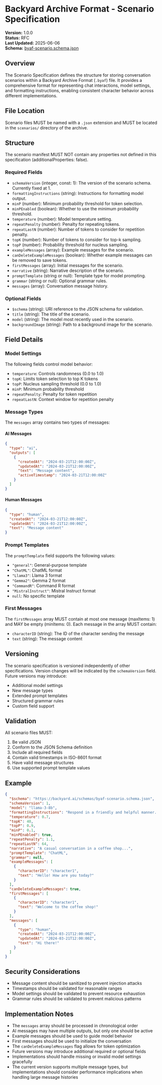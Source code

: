 # Backyard Archive Format - Scenario Specification

**Version:** 1.0.0  
**Status:** RFC  
**Last Updated:** 2025-06-06  
**Schema:** [byaf-scenario.schema.json](../../schemas/v1/byaf-scenario.schema.json)

## Overview

The Scenario Specification defines the structure for storing conversation scenarios within a Backyard Archive Format (`.byaf`) file. It provides a comprehensive format for representing chat interactions, model settings, and formatting instructions, enabling consistent character behavior across different implementations.

## File Location

Scenario files MUST be named with a `.json` extension and MUST be located in the `scenarios/` directory of the archive.

## Structure

The scenario manifest MUST NOT contain any properties not defined in this specification (additionalProperties: false).

### Required Fields

- `schemaVersion` (integer, const: 1): The version of the scenario schema. Currently fixed at 1.
- `formattingInstructions` (string): Instructions for formatting model output.
- `minP` (number): Minimum probability threshold for token selection.
- `minPEnabled` (boolean): Whether to use the minimum probability threshold.
- `temperature` (number): Model temperature setting.
- `repeatPenalty` (number): Penalty for repeating tokens.
- `repeatLastN` (number): Number of tokens to consider for repetition penalty.
- `topK` (number): Number of tokens to consider for top-k sampling.
- `topP` (number): Probability threshold for nucleus sampling.
- `exampleMessages` (array): Example messages for the scenario.
- `canDeleteExampleMessages` (boolean): Whether example messages can be removed to save tokens.
- `firstMessages` (array): Initial messages for the scenario.
- `narrative` (string): Narrative description of the scenario.
- `promptTemplate` (string or null): Template type for model prompting.
- `grammar` (string or null): Optional grammar rules.
- `messages` (array): Conversation message history.

### Optional Fields

- `$schema` (string): URI reference to the JSON schema for validation.
- `title` (string): The title of the scenario.
- `model` (string): The model most recently used in the scenario.
- `backgroundImage` (string): Path to a background image for the scenario.

## Field Details

### Model Settings

The following fields control model behavior:

- `temperature`: Controls randomness (0.0 to 1.0)
- `topK`: Limits token selection to top K tokens
- `topP`: Nucleus sampling threshold (0.0 to 1.0)
- `minP`: Minimum probability threshold
- `repeatPenalty`: Penalty for token repetition
- `repeatLastN`: Context window for repetition penalty

### Message Types

The `messages` array contains two types of messages:

#### AI Messages

```json
{
  "type": "ai",
  "outputs": [
    {
      "createdAt": "2024-03-21T12:00:00Z",
      "updatedAt": "2024-03-21T12:00:00Z",
      "text": "Message content",
      "activeTimestamp": "2024-03-21T12:00:00Z"
    }
  ]
}
```

#### Human Messages

```json
{
  "type": "human",
  "createdAt": "2024-03-21T12:00:00Z",
  "updatedAt": "2024-03-21T12:00:00Z",
  "text": "Message content"
}
```

### Prompt Templates

The `promptTemplate` field supports the following values:

- `"general"`: General-purpose template
- `"ChatML"`: ChatML format
- `"Llama3"`: Llama 3 format
- `"Gemma2"`: Gemma 2 format
- `"CommandR"`: Command R format
- `"MistralInstruct"`: Mistral Instruct format
- `null`: No specific template

### First Messages

The `firstMessages` array MUST contain at most one message (maxItems: 1) and MAY be empty (minItems: 0). Each message in the array MUST contain:

- `characterID` (string): The ID of the character sending the message
- `text` (string): The message content

## Versioning

The scenario specification is versioned independently of other specifications. Version changes will be indicated by the `schemaVersion` field. Future versions may introduce:

- Additional model settings
- New message types
- Extended prompt templates
- Structured grammar rules
- Custom field support

## Validation

All scenario files MUST:

1. Be valid JSON
2. Conform to the JSON Schema definition
3. Include all required fields
4. Contain valid timestamps in ISO-8601 format
5. Have valid message structures
6. Use supported prompt template values

## Example

```json
{
  "$schema": "https://backyard.ai/schemas/byaf-scenario.schema.json",
  "schemaVersion": 1,
  "model": "llama-3-8b",
  "formattingInstructions": "Respond in a friendly and helpful manner...",
  "temperature": 0.7,
  "topK": 40,
  "topP": 0.9,
  "minP": 0.1,
  "minPEnabled": true,
  "repeatPenalty": 1.1,
  "repeatLastN": 64,
  "narrative": "A casual conversation in a coffee shop...",
  "promptTemplate": "ChatML",
  "grammar": null,
  "exampleMessages": [
    {
      "characterID": "character1",
      "text": "Hello! How are you today?"
    }
  ],
  "canDeleteExampleMessages": true,
  "firstMessages": [
    {
      "characterID": "character1",
      "text": "Welcome to the coffee shop!"
    }
  ],
  "messages": [
    {
      "type": "human",
      "createdAt": "2024-03-21T12:00:00Z",
      "updatedAt": "2024-03-21T12:00:00Z",
      "text": "Hi there!"
    }
  ]
}
```

## Security Considerations

- Message content should be sanitized to prevent injection attacks
- Timestamps should be validated for reasonable ranges
- Model settings should be validated to prevent resource exhaustion
- Grammar rules should be validated to prevent malicious patterns

## Implementation Notes

- The `messages` array should be processed in chronological order
- AI messages may have multiple outputs, but only one should be active
- Example messages should be used to guide model behavior
- First messages should be used to initialize the conversation
- The `canDeleteExampleMessages` flag allows for token optimization
- Future versions may introduce additional required or optional fields
- Implementations should handle missing or invalid model settings gracefully
- The current version supports multiple message types, but implementations should consider performance implications when handling large message histories
